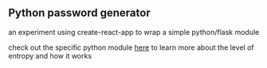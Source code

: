 ## Python password generator

an experiment using create-react-app to wrap a simple python/flask module

check out the specific python module [here](https://github.com/redacted/XKCD-password-generator) to learn more about the level of entropy and how it works
